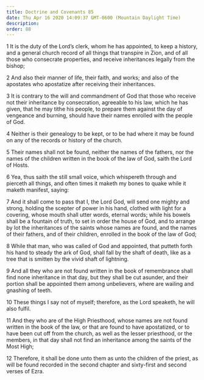 ```yaml
---
title: Doctrine and Covenants 85
date: Thu Apr 16 2020 14:09:37 GMT-0600 (Mountain Daylight Time)
description: 
order: 88
---
```


<p>
  1 It is the duty of the Lord&#x2019;s clerk, whom he has appointed, to keep a
  history, and a general church record of all things that transpire in Zion, and
  of all those who consecrate properties, and receive inheritances legally from
  the bishop;
</p>
<p>
  2 And also their manner of life, their faith, and works; and also of the
  apostates who apostatize after receiving their inheritances.
</p>
<p>
  3 It is contrary to the will and commandment of God that those who receive not
  their inheritance by consecration, agreeable to his law, which he has given,
  that he may tithe his people, to prepare them against the day of vengeance and
  burning, should have their names enrolled with the people of God.
</p>
<p>
  4 Neither is their genealogy to be kept, or to be had where it may be found on
  any of the records or history of the church.
</p>
<p>
  5 Their names shall not be found, neither the names of the fathers, nor the
  names of the children written in the book of the law of God, saith the Lord of
  Hosts.
</p>
<p>
  6 Yea, thus saith the still small voice, which whispereth through and pierceth
  all things, and often times it maketh my bones to quake while it maketh
  manifest, saying:
</p>
<p>
  7 And it shall come to pass that I, the Lord God, will send one mighty and
  strong, holding the scepter of power in his hand, clothed with light for a
  covering, whose mouth shall utter words, eternal words; while his bowels shall
  be a fountain of truth, to set in order the house of God, and to arrange by
  lot the inheritances of the saints whose names are found, and the names of
  their fathers, and of their children, enrolled in the book of the law of God;
</p>
<p>
  8 While that man, who was called of God and appointed, that putteth forth his
  hand to steady the ark of God, shall fall by the shaft of death, like as a
  tree that is smitten by the vivid shaft of lightning.
</p>
<p>
  9 And all they who are not found written in the book of remembrance shall find
  none inheritance in that day, but they shall be cut asunder, and their portion
  shall be appointed them among unbelievers, where are wailing and gnashing of
  teeth.
</p>
<p>
  10 These things I say not of myself; therefore, as the Lord speaketh, he will
  also fulfil.
</p>
<p>
  11 And they who are of the High Priesthood, whose names are not found written
  in the book of the law, or that are found to have apostatized, or to have been
  cut off from the church, as well as the lesser priesthood, or the members, in
  that day shall not find an inheritance among the saints of the Most High;
</p>
<span></span>
<p>
  12 Therefore, it shall be done unto them as unto the children of the priest,
  as will be found recorded in the second chapter and sixty-first and second
  verses of Ezra.
</p>
